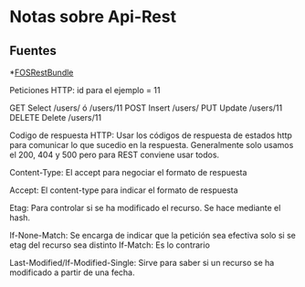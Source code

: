 # Notas sobre Api-Rest

## Fuentes

*[FOSRestBundle](https://github.com/FriendsOfSymfony/FOSRestBundle/blob/master/Resources/doc/2-the-view-layer.md)

Peticiones HTTP:
id para el ejemplo = 11

GET     Select  /users/  ó /users/11
POST    Insert  /users/
PUT     Update  /users/11
DELETE  Delete  /users/11

Codigo de respuesta HTTP: Usar los códigos de respuesta de estados http para comunicar lo que sucedio en la respuesta. Generalmente solo usamos el 200, 404 y 500 pero para REST conviene usar todos.

Content-Type: El accept para negociar el formato de respuesta

Accept: El content-type para indicar el formato de respuesta

Etag: Para controlar si se ha modificado el recurso. Se hace mediante el hash.

If-None-Match: Se encarga de indicar que la petición sea efectiva solo si se etag del recurso sea distinto 
If-Match: Es lo contrario

Last-Modified/If-Modified-Single: Sirve para saber si un recurso se ha modificado a partir de una fecha.







